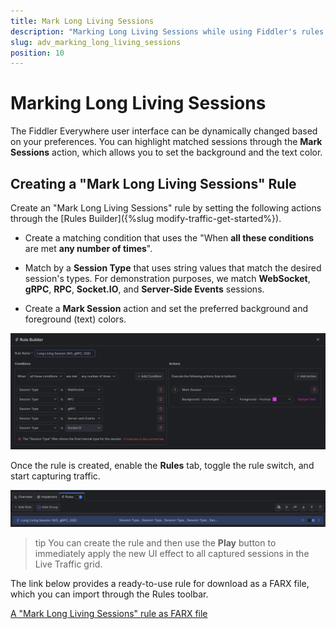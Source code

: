 ```yaml
---
title: Mark Long Living Sessions
description: "Marking Long Living Sessions while using Fiddler's rules."
slug: adv_marking_long_living_sessions
position: 10
---
```


# Marking Long Living Sessions


The Fiddler Everywhere user interface can be dynamically changed based on your preferences. You can highlight matched sessions through the **Mark Sessions** action, which allows you to set the background and the text color.

## Creating a "Mark Long Living Sessions" Rule

Create an "Mark Long Living Sessions" rule by setting the following actions through the [Rules Builder]({%slug modify-traffic-get-started%}).

- Create a matching condition that uses the "When **all these conditions** are met **any number of times**". 

- Match by a **Session Type** that uses string values that match the desired session's types. For demonstration purposes, we match **WebSocket**, **gRPC**, **RPC**, **Socket.IO**, and **Server-Side Events** sessions.

- Create a **Mark Session** action and set the preferred background and foreground (text) colors.

![Creating "Mark Long Living Sessions" rule](../../images/advanced/mark-long-living-sessions.png)

Once the rule is created, enable the **Rules** tab, toggle the rule switch, and start capturing traffic.

![Activating the "Mark Long Living Sessions" rule](../../images/advanced/mark-long-living-sessions-active.png)

>tip You can create the rule and then use the **Play** button to immediately apply the new UI effect to all captured sessions in the Live Traffic grid.

The link below provides a ready-to-use rule for download as a FARX file, which you can import through the Rules toolbar.

[A "Mark Long Living Sessions" rule as FARX file](https://github.com/telerik/fiddler-everywhere/rules/tooling/mark-long-living-sessions)
 
